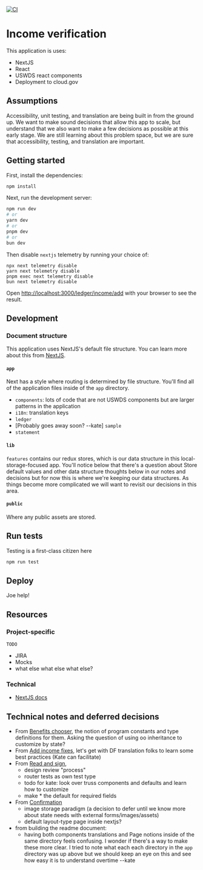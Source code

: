 [![CI](https://github.com/JosephGasiorekUSDS/verify-nextjs/actions/workflows/build.yml/badge.svg)](https://github.com/JosephGasiorekUSDS/verify-nextjs/actions/workflows/build.yml)

# Income verification
This application is uses:
* NextJS
* React
* USWDS react components
* Deployment to cloud.gov

## Assumptions
Accessibility, unit testing, and translation are being built in from the ground up. We want to make sound decisions that allow this app to scale, but understand that we also want to make a few decisions as possible at this early stage. We are still learning about this problem space, but we are sure that accessibility, testing, and translation are important.

## Getting started
First, install the dependencies:
```bash
npm install
```

Next, run the development server:

```bash
npm run dev
# or
yarn dev
# or
pnpm dev
# or
bun dev
```

Then disable `nextjs` telemetry by running your choice of:

```
npx next telemetry disable
yarn next telemetry disable
pnpm exec next telemetry disable
bun next telemetry disable
```

Open [http://localhost:3000/ledger/income/add](http://localhost:3000/ledger/income/add) with your browser to see the result.

## Development

### Document structure
This application uses NextJS's default file structure. You can learn more about this from [NextJS](https://nextjs.org/docs/getting-started/project-structure). 

#### `app`
Next has a style where routing is determined by file structure. You'll find all of the application files inside of the `app` directory.
* `components`: lots of code that are not USWDS components but are larger patterns in the application
* `i18n`: translation keys
* `ledger`
* [Probably goes away soon? --kate] `sample`
* `statement`

#### `lib`
`features` contains our redux stores, which is our data structure in this local-storage-focused app. You'll notice below that there's a question about Store default values and other data structure thoughts below in our notes and decisions but for now this is where we're keeping our data structures. As things become more complicated we will want to revisit our decisions in this area.

#### `public`
Where any public assets are stored.

## Run tests
Testing is a first-class citizen here

```bash
npm run test
```

## Deploy
Joe help!

## Resources
### Project-specific
`TODO`
* JIRA
* Mocks
* what else what else what else?

### Technical
* [NextJS docs](https://nextjs.org/docs)

## Technical notes and deferred decisions

* From [Benefits chooser](https://github.com/JosephGasiorekUSDS/verify-nextjs/pull/15), the notion of program constants and type definitions for them. Asking the question of using oo inheritance to customize by state?
* From [Add income fixes](https://github.com/JosephGasiorekUSDS/verify-nextjs/pull/16/files), let's get with DF translation folks to learn some best practices (Kate can facilitate)
* From [Read and sign](https://github.com/JosephGasiorekUSDS/verify-nextjs/pull/18/files), 
	- design review "process"
	- router tests as own test type
	- todo for kate: look over truss components and defaults and learn how to customize
	- make * the default for required fields
* From [Confirmation](https://github.com/JosephGasiorekUSDS/verify-nextjs/pull/20/files)
	- image storage paradigm (a decision to defer until we know more about state needs with external forms/images/assets)
	- default layout-type page inside nextjs?
* from building the readme document:
	- having both components translations and Page notions inside of the same directory feels confusing. I wonder if there's a way to make these more clear. I tried to note what each each directory in the `app` directory was up above but we should keep an eye on this and see how easy it is to understand overtime --kate
